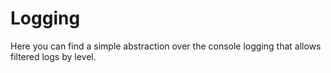 # Logging

Here you can find a simple abstraction over the console logging that allows
filtered logs by level.